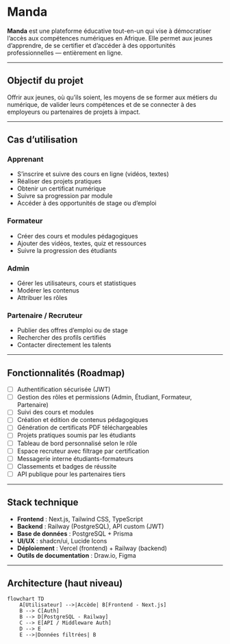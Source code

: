 ﻿# Manda

**Manda** est une plateforme éducative tout-en-un qui vise à démocratiser l’accès aux compétences numériques en Afrique. Elle permet aux jeunes d’apprendre, de se certifier et d’accéder à des opportunités professionnelles — entièrement en ligne.

---

## Objectif du projet

Offrir aux jeunes, où qu’ils soient, les moyens de se former aux métiers du numérique, de valider leurs compétences et de se connecter à des employeurs ou partenaires de projets à impact.

---

## Cas d’utilisation

### Apprenant

- S’inscrire et suivre des cours en ligne (vidéos, textes)
- Réaliser des projets pratiques
- Obtenir un certificat numérique
- Suivre sa progression par module
- Accéder à des opportunités de stage ou d’emploi

### Formateur

- Créer des cours et modules pédagogiques
- Ajouter des vidéos, textes, quiz et ressources
- Suivre la progression des étudiants

### Admin

- Gérer les utilisateurs, cours et statistiques
- Modérer les contenus
- Attribuer les rôles

### Partenaire / Recruteur

- Publier des offres d’emploi ou de stage
- Rechercher des profils certifiés
- Contacter directement les talents

---

## Fonctionnalités (Roadmap)

- [ ] Authentification sécurisée (JWT)
- [ ] Gestion des rôles et permissions (Admin, Étudiant, Formateur, Partenaire)
- [ ] Suivi des cours et modules
- [ ] Création et édition de contenus pédagogiques
- [ ] Génération de certificats PDF téléchargeables
- [ ] Projets pratiques soumis par les étudiants
- [ ] Tableau de bord personnalisé selon le rôle
- [ ] Espace recruteur avec filtrage par certification
- [ ] Messagerie interne étudiants-formateurs
- [ ] Classements et badges de réussite
- [ ] API publique pour les partenaires tiers

---

## Stack technique

- **Frontend** : Next.js, Tailwind CSS, TypeScript
- **Backend** : Railway (PostgreSQL), API custom (JWT)
- **Base de données** : PostgreSQL + Prisma
- **UI/UX** : shadcn/ui, Lucide Icons
- **Déploiement** : Vercel (frontend) + Railway (backend)
- **Outils de documentation** : Draw.io, Figma

---

## Architecture (haut niveau)

```mermaid
flowchart TD
    A[Utilisateur] -->|Accède| B[Frontend - Next.js]
    B --> C[Auth]
    B --> D[PostgreSQL - Railway]
    C --> E[API / Middleware Auth]
    D --> E
    E -->|Données filtrées| B
```
